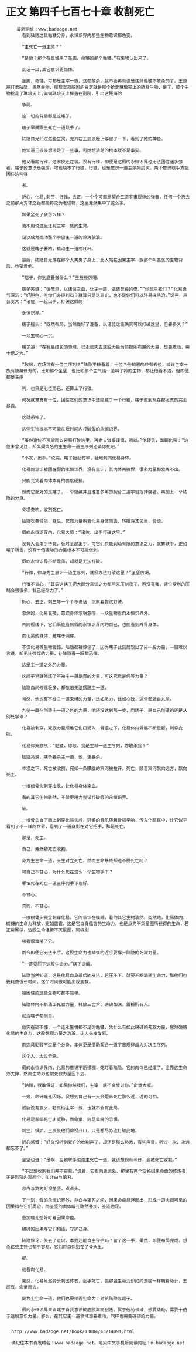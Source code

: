 # 正文 第四千七百七十章 收割死亡
        最新网址：www.badaoge.net
          看到陆隐这具骷髅分身，永恒识界内那些生物意识都色变。
      
          “主死亡一道生灵？”
      
          “是他？那个在巨城杀了圣画，命璐的那个骷髅。”有生物认出来了。
      
          此话一出,其它意识更惊悚。
      
          圣画，命璐，可都是主宰一族，这都敢杀，就不会再有谁是这具骷髅不敢杀的了。王辰辰盯着陆隐，果然是他，那帮混寂脱困的肯定就是那个抢走琳琅天上的隐身生物，是了，那个生物抢走了琳琅天上,偏偏琳琅天上掉落在别院，引出这残海的
      
          争局。
      
          这一切的背后都是这瞎子。
      
          瞎子早就跟主死亡一道联手了。
      
          陆隐目光扫过这些生灵，尤其在王辰辰脸上停留了一下，看到了她的神色。
      
          他知道王辰辰想清楚了一些事，可她想清楚的根本就不是事实。
      
          他又看向行锥，这家伙还在装。没有行锥，即便是这假的永恒识界也无法困住诸多强者。瞎子的意识是强悍，可也缺不了行锥，行锥，也是意识一道主序列层次。两个意识联手方能困住这些强
      
          者。
      
          折心，化易,刺竺，行锥，去正，一个个可都是契合三道宇宙规律的强者，任何一个扔去之前那片方寸之距都能称之为老怪物，这里竟然集中了这么多。
      
          如果全死了会怎么样？
      
          更不用说这里还有主宰一族的生灵。
      
          足以成为搅动整个宇宙主一道的惊涛骇浪。
      
          这就是瞎子要的，撬动主一道的杠杆。
      
          最后，陆隐目光落在那个人类男子身上，此人站在因果主宰一族那个叫圣坚的生物背后，也望着他。
      
          “瞎子，你到底要做什么？”王辰辰厉喝。
      
          瞎子笑道：“很简单，以诸位之血，让主一道，偿还曾经的债。”“你想杀我们？”化易语气深沉：“好胆色，但你们办得到吗？就算只是这意识，也不是你们可以轻易抹杀的。”说完，声音变大：“诸位，一起出手，打破这假的
      
          永恒识界。”
      
          瞎子摇头：“既然布局，当然做好了准备，以诸位之能确实可以打破这里，但要多久？”
      
          一众生物心一沉。
      
          瞎子道：“在我最擅长的领域，以永远失去这股力量为前提所布置的力量，想要撬动，需十倍之力。”
      
          “敢问，在场可有十位主序列？”陆隐平静看着，十位？他知道的只有五位，或许主宰一族有隐藏修为的，比如那个圣坚，也比如那个主气运一道叫子衿的生物，都让他看不透，但即便都是主序
      
          列，也只是七位而已，还算上了行锥。
      
          何况就算真有十位，困住它们的意识中还隐藏了一个行锥，瞎子直到现在都没真的完全暴露。
      
          这就恐怖了。
      
          这些生物根本不可能在短时间内打破假的永恒识界。
      
          “虽然诸位不可能那么容易打破这里，可老夫做事谨慎，所以。”他转头，面朝化易：“这位未曾见过，却久闻大名的主生命一道主序列还请你死吧。”
      
          “小友，出手。”说完，瞎子抬起竹竿，猛地刺向化易身体。
      
          化易的意识被困在假的永恒识界，没有意识，其肉体再强悍，很多力量都发挥不出。
      
          只能光凭着肉体本身的强度硬抗。
      
          然而它面对的是瞎子，一个隐藏并且准备多年的契合三道宇宙规律强者，再加上一个陆隐的分身。
      
          骨埙奏响，收割死亡。
      
          陆隐吹奏骨埙，身后，死寂力量朝着化易身体而去，转眼将其包裹，骨语。
      
          假的永恒识界内，化易大惊：“诸位，出手打破这里。”
      
          没有人会束手待毙，顿时全部出手，可它们只能调动有限的意识之力，就算联手，正如瞎子所言，没有十倍撬动的力量根本不可能做到。
      
          假的永恒识界不断震荡，却就是无法打破。
      
          “行锥，你身为主意识一道主序列，就没办法打破这里？”圣坚厉喝。
      
          行锥不甘心：“其实这瞎子把大部分意识之力都用来压制我了，若没有我，诸位受到的压制会强很多，我已经尽力了。”
      
          折心，去正，刺竺等一个个不说话，沉默着尝试打破。
      
          忽然的，化易哀嚎，意识身体忽明忽暗，一众生物看向永恒识界外。
      
          共同视线下，它们既能看到假的永恒识界内的自己，也能看到外界身体。
      
          而化易的身体，被瞎子洞穿。
      
          不仅化易等生物震惊，陆隐都被惊住了，因为瞎子此刻展现出了另一股力量，一股难以言说，却无比强悍的力量，让陆隐看一眼都忌惮。
      
          这是主一道之外的力量。
      
          这瞎子早就修炼了不被主一道反噬的力量，可这究竟是何等力量？
      
          陆隐自问修炼极多，却依旧无法摆脱主一道。
      
          当然，他也有不被主一道束缚的力量，比如愿力，比如心技，这些都源自九垒。
      
          九垒一直在创造主一道之外的力量，他还没达到那一步，而瞎子，是自己创造的还是从别处学来？
      
          化易被刺穿，死寂力量顺着它伤口涌入，骨语之下，化易体内骨骼不断震颤，刺穿皮肤。
      
          化易仰天怒吼：“骷髅，你敢，我是生命一道主序列，你敢杀我？”
      
          陆隐冷漠，瞎子要杀主一道，他，更要杀。
      
          骨埙之下，死亡被收割，宛如一条朦胧的冥河被拉开，死亡，顺着冥河飘向远方，飘向死主。
      
          一根根骨头刺穿皮肤，让化易身体染血。
      
          看的其它生物骇然，不禁更用力尝试打破假的永恒识界。
      
          呲。
      
          一根骨头自下而上刺穿化易头颅，轻柔的音乐随着骨埙奏响，传入化易耳中，让它似乎看到了不一样的世界，看到了一道身影在对它招手，那是死亡。
      
          那是，死主。
      
          自己，竟然被死亡收割。
      
          身为主生命一道，天生对立死亡，然而生命最终却逃不脱死亡吗？
      
          可自己不甘心，为什么死在这么一个生物手下？
      
          哪怕死在死亡一道主序列手下也好。
      
          不甘心。
      
          真的，不甘心。
      
          一根根骨头完全刺穿化易，它的意识在模糊，看的其它生物骇然。突然地，化易体内，磅礴的生命力释放，宛如雷霆，这是它自身蕴含的生命力，也是点亮不灭星图所获得的生命，若正常厮杀，这股生命连接不灭星图，同级别
      
          强者很难杀了它。
      
          而今即便它无法出手，这股生命力也顽强的近乎要撑开陆隐的死寂力量。
      
          “一定要压下这股生命力。”瞎子提醒。
      
          陆隐当然知道，这是化易自身最后的反抗，若压不下，就要不断消耗生命力，那他们也要耗费很长时间，这个时间很可能出现变数。
      
          被困住的这些生物可都不简单。
      
          陆隐体内不断涌出死寂力量，释放三亡术，磅礴如渊，震撼所有人。
      
          就连瞎子都侧目。
      
          他实在搞不懂，一个连永生境都不是的骷髅，凭什么有如此磅礴的死寂力量，居然硬撼化易的生命力，这股死寂力量之浩瀚，让人头皮发麻。
      
          而这具骷髅不过是个分身，本体更是借助契合一道宇宙规律战力对决主序列。
      
          这个人，太过奇绝。
      
          假的永恒识界内，化易的意识不断模糊，死盯着陆隐，它的肉体已经废了，全靠这生命力支撑，然而生命力也被死寂力量压下去。
      
          “骷髅，我敢保证，如果你杀我们，主宰一族不会放过你。”命童大喊。
      
          一旁，命计瞳孔闪烁，没想到自己有一天会距离死亡那么近，近的可怕。
      
          威胁没有意义，若真怕主宰一族，也就不会有此局。
      
          化易是濒临死亡才威胁，而命童，则是单纯的恐惧。
      
          刺竺，惧犷，王辰辰他们都没开口，只是想尽办法打破此地。
      
          折心感慨：“好久没听到死亡的收割声了，却还是那么熟悉，有些声音，听过一次，永远都忘不了。”
      
          圣坚也道：“是啊，当初联手驱逐主死亡一道，就该想到有今日，会被死亡收割。”
      
          “不过想收割我们并不容易。”说着，它看向更远处，那里有两个定格因果命盘的修炼者，正是别院内那两个，叫非白与第刃。
      
          非白与第刃对视圣坚，点点头。
      
          下一刻，假的永恒识界外，非白与第刃之间，因果命盘悬浮而出，形成一道肉眼可见的因果挡在它们周边，而圣坚的肉体瞳孔陡然叠加，圣连也是。
      
          叠加瞳孔恰好盯着因果命盘。
      
          磅礴的因果与它们相连，守护己身。
      
          陆隐惊诧，失去了意识，本我还能自主守护吗？留了这一手，果然，即便布局完成，想杀这些生物也都不容易，它们将自保刻在了骨头里。
      
          那。
      
          他看向化易。
      
          果然，化易虽然骨头刺出体表，近乎死亡，但那股生命力却如同游蛇一样朝着命计，王辰辰，命童而去。
      
          同为主生命一道，他们也要相连生命力，对抗陆隐与瞎子。
      
          假的永恒识界来自瞎子自我意识彻底脱离而创造，属于他的领域，想要撬动，需要十倍于这股意识力量。那么，在其它主一道领域想要撬动，同样也需要磅礴的力量。
      
      
      http://www.badaoge.net/book/13084/43714091.html
      
      请记住本书首发域名：www.badaoge.net。笔尖中文手机版阅读网址：m.badaoge.net
